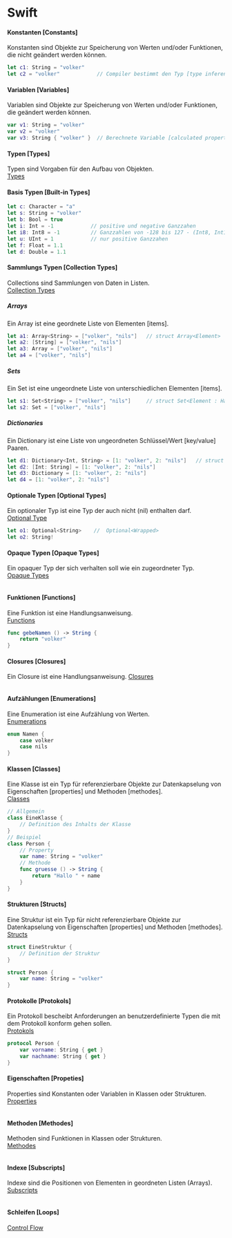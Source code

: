 # Swift

#### Konstanten [Constants]
Konstanten sind Objekte zur Speicherung von Werten und/oder Funktionen, die nicht geändert werden können.
```swift
let c1: String = "volker"  
let c2 = "volker"            // Compiler bestimmt den Typ [type inference]
```

#### Variablen [Variables]
Variablen sind Objekte zur Speicherung von Werten und/oder Funktionen, die geändert werden können.
```swift
var v1: String = "volker"
var v2 = "volker"
var v3: String { "volker" }  // Berechnete Variable [calculated property] 
```

#### Typen [Types]
Typen sind Vorgaben für den Aufbau von Objekten.   
[Types](https://docs.swift.org/swift-book/documentation/the-swift-programming-language/types)

#### Basis Typen [Built-in Types]

```swift
let c: Character = "a"
let s: String = "volker"
let b: Bool = true
let i: Int = -1            // positive und negative Ganzzahen
let i8: Int8 = -1          // Ganzzahlen von -128 bis 127 - (Int8, Int16, Int32, Int64, Int)
let u: UInt = 1            // nur positive Ganzzahen
let f: Float = 1.1
let d: Double = 1.1
```

#### Sammlungs Typen [Collection Types]
Collections sind Sammlungen von Daten in Listen.   
[Collection Types](https://docs.swift.org/swift-book/documentation/the-swift-programming-language/collectiontypes)
##### Arrays
Ein Array ist eine geordnete Liste von Elementen [items].
```swift
let a1: Array<String> = ["volker", "nils"]   // struct Array<Element>
let a2: [String] = ["volker", "nils"]
let a3: Array = ["volker", "nils"]
let a4 = ["volker", "nils"]
```
##### Sets
Ein Set ist eine ungeordnete Liste von unterschiedlichen Elementen [items].
```swift
let s1: Set<String> = ["volker", "nils"]     // struct Set<Element : Hashable>
let s2: Set = ["volker", "nils"]
```
##### Dictionaries
Ein Dictionary ist eine Liste von ungeordneten Schlüssel/Wert [key/value] Paaren. 
```swift
let d1: Dictionary<Int, String> = [1: "volker", 2: "nils"]   // struct Dictionary<Key : Hashable, Value>
let d2: [Int: String] = [1: "volker", 2: "nils"]
let d3: Dictionary = [1: "volker", 2: "nils"]
let d4 = [1: "volker", 2: "nils"]
```

#### Optionale Typen [Optional Types]
Ein optionaler Typ ist eine Typ der auch nicht (nil) enthalten darf.   
[Optional Type](https://docs.swift.org/swift-book/documentation/the-swift-programming-language/types/#Optional-Type)
```swift
let o1: Optional<String>    //  Optional<Wrapped>
let o2: String!
```

#### Opaque Typen [Opaque Types]
Ein opaquer Typ der sich verhalten soll wie ein zugeordneter Typ.   
[Opaque Types](https://docs.swift.org/swift-book/documentation/the-swift-programming-language/opaquetypes/)
```swift
```

#### Funktionen [Functions]
Eine Funktion ist eine Handlungsanweisung.   
[Functions](https://docs.swift.org/swift-book/documentation/the-swift-programming-language/functions)
```swift
func gebeNamen () -> String {
    return "volker"
}
```

#### Closures [Closures]
Ein Closure ist eine Handlungsanweisung.
[Closures](https://docs.swift.org/swift-book/documentation/the-swift-programming-language/closures)
```swift
```

#### Aufzählungen [Enumerations]
Eine Enumeration ist eine Aufzählung von Werten.  
[Enumerations](https://docs.swift.org/swift-book/documentation/the-swift-programming-language/enumerations)
```swift
enum Namen {
    case volker
    case nils
}
```

#### Klassen [Classes]
Eine Klasse ist ein Typ für referenzierbare Objekte zur Datenkapselung von Eigenschaften [properties] und Methoden [methodes].    
[Classes](https://docs.swift.org/swift-book/documentation/the-swift-programming-language/classesandstructures)
```swift
// Allgemein
class EineKlasse {
    // Definition des Inhalts der Klasse
}
// Beispiel
class Person {
    // Property
    var name: String = "volker"
    // Methode
    func gruesse () -> String {
        return "Hallo " + name
    }
}
```

#### Strukturen [Structs]
Eine Struktur ist ein Typ für nicht referenzierbare Objekte zur Datenkapselung von Eigenschaften [properties] und Methoden [methodes].   
[Structs](https://docs.swift.org/swift-book/documentation/the-swift-programming-language/classesandstructures)
```swift
struct EineStruktur {
    // Definition der Struktur
}

struct Person {
    var name: String = "volker"
}
```

#### Protokolle [Protokols]
Ein Protokoll bescheibt Anforderungen an benutzerdefinierte Typen die mit dem Protokoll konform gehen sollen.   
[Protokols](https://docs.swift.org/swift-book/documentation/the-swift-programming-language/protocols)
```swift
protocol Person {
    var vorname: String { get }
    var nachname: String { get }
}
```

#### Eigenschaften [Propeties]
Properties sind Konstanten oder Variablen in Klassen oder Strukturen.   
[Properties](https://docs.swift.org/swift-book/documentation/the-swift-programming-language/properties)
```swift
```

#### Methoden [Methodes]
Methoden sind Funktionen in Klassen oder Strukturen.   
[Methodes](https://docs.swift.org/swift-book/documentation/the-swift-programming-language/methodes)
```swift
```

#### Indexe [Subscripts]
Indexe sind die Positionen von Elementen in geordneten Listen (Arrays).    
[Subscripts](https://docs.swift.org/swift-book/documentation/the-swift-programming-language/subscripts)
```swift
```


#### Schleifen [Loops]
[Control Flow](https://docs.swift.org/swift-book/documentation/the-swift-programming-language/controlflow)
```swift
```



